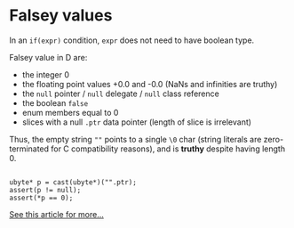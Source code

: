 Falsey values
=============

In an `if(expr)` condition, `expr` does not need to have boolean type.

Falsey value in D are:
- the integer 0
- the floating point values +0.0 and -0.0 (NaNs and infinities are truthy)
- the `null` pointer / `null` delegate / `null` class reference
- the boolean `false`
- enum members equal to 0
- slices with a null `.ptr` data pointer (length of slice is irrelevant)

Thus, the empty string `""` points to a single `\0` char (string literals are zero-terminated for C compatibility reasons), and is **truthy** despite having length 0.


```

ubyte* p = cast(ubyte*)("".ptr);
assert(p != null);
assert(*p == 0);

```

[See this article for more...](http://minas-mina.com/2015/11/17/if-statement/)